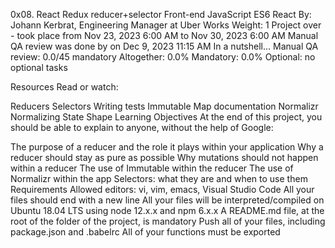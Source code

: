 0x08. React Redux reducer+selector
Front-end
JavaScript
ES6
React
 By: Johann Kerbrat, Engineering Manager at Uber Works
 Weight: 1
 Project over - took place from Nov 23, 2023 6:00 AM to Nov 30, 2023 6:00 AM
 Manual QA review was done by on Dec 9, 2023 11:15 AM
In a nutshell…
Manual QA review: 0.0/45 mandatory
Altogether:  0.0%
Mandatory: 0.0%
Optional: no optional tasks


Resources
Read or watch:

Reducers
Selectors
Writing tests
Immutable Map documentation
Normalizr
Normalizing State Shape
Learning Objectives
At the end of this project, you should be able to explain to anyone, without the help of Google:

The purpose of a reducer and the role it plays within your application
Why a reducer should stay as pure as possible
Why mutations should not happen within a reducer
The use of Immutable within the reducer
The use of Normalizr within the app
Selectors: what they are and when to use them
Requirements
Allowed editors: vi, vim, emacs, Visual Studio Code
All your files should end with a new line
All your files will be interpreted/compiled on Ubuntu 18.04 LTS using node 12.x.x and npm 6.x.x
A README.md file, at the root of the folder of the project, is mandatory
Push all of your files, including package.json and .babelrc
All of your functions must be exported